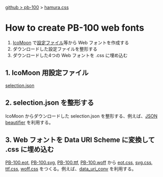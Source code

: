 [github &gt; pb-100](//github.com/PB-100/) &gt; [hamura.css](../README.md)

# How to create PB-100 web fonts

1. [IcoMoon](https://icomoon.io/) で[設定ファイル](../icomoon/selection.json)等から Web フォントを作成する
2. ダウンロードした設定ファイルを整形する
3. ダウンロードした4つの Web フォントを .css に埋め込む

## 1. IcoMoon 用設定ファイル

[selection.json](../.icomoon/selection.json)

## 2. selection.json を整形する

IcoMoon からダウンロードした selection.json を整形する、例えば、[JSON beautifier](https://tools.m-bsys.com/development_tooles/json-beautifier.php) を利用する。

## 3. Web フォントを Data URI Scheme に変換して .css に埋め込む

[PB-100.eot](./pbFont/PB-100.eot), [PB-100.svg](./pbFont/PB-100.svg), [PB-100.ttf](./pbFont/PB-100.ttf), [PB-100.woff](./pbFont/PB-100.woff) から [eot.css](./pbFont/eot.css), [svg.css](./pbFont/svg.css), [ttf.css](./pbFont/ttf.css), [woff.css](./pbFont/woff.css) をつくる。例えば、[data_uri_conv](https://hamayapp.appspot.com/static/data_uri_conv.html) を利用する。